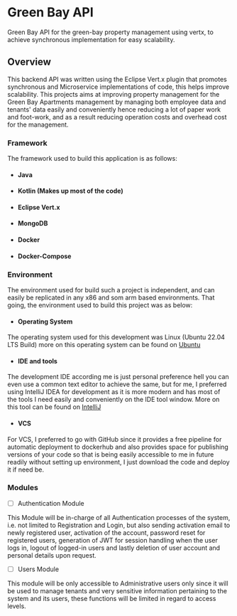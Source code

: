 # Green Bay API

Green Bay API for the green-bay property management using vertx, to achieve synchronous implementation for easy
scalability.

## Overview

This backend API was written using the Eclipse Vert.x plugin that promotes synchronous and Microservice implementations
of code, this helps improve scalability.
This projects aims at improving property management for the Green Bay Apartments management by managing both employee
data and tenants' data easily and conveniently hence reducing a lot of paper work and foot-work, and as a result
reducing operation costs and overhead cost for the management.

### Framework

The framework used to build this application is as follows:

- #### Java
- #### Kotlin (Makes up most of the code)
- #### Eclipse Vert.x
- #### MongoDB
- #### Docker
- #### Docker-Compose

### Environment

The environment used for build such a project is independent, and can easily be replicated in any x86 and som arm based
environments. That going, the environment used to build this project was as below:

- #### Operating System

The operating system used for this development was Linux (Ubuntu 22.04 LTS Build) more on this operating system can be
found on [Ubuntu](https://www.ubuntu.com)

- #### IDE and tools

The development IDE according me is just personal preference hell you can even use a common text editor to achieve the
same, but for me, I preferred using IntelliJ IDEA for development as it is more modern and has most of the tools I need
easily and conveniently on the IDE tool window. More on this tool can be found
on [IntelliJ](https://jetbrains.com/intellij)

- #### VCS

For VCS, I preferred to go with GitHub since it provides a free pipeline for automatic deployment to dockerhub and also
provides space for publishing versions of your code so that is being easily accessible to me in future readily without
setting up environment, I just download the code and deploy it if need be.

### Modules

- [ ] Authentication Module

This Module will be in-charge of all Authentication processes of the system, i.e. not limited to Registration and Login,
but also sending activation email to newly registered user, activation of the account, password reset for registered
users, generation of JWT for session handling when the user logs in, logout of logged-in users and lastly deletion of
user account and personal details upon request.

- [ ] Users Module

This module will be only accessible to Administrative users only since it will be used to manage tenants and very
sensitive information pertaining to the system and its users, these functions will be limited in regard to access
levels.

